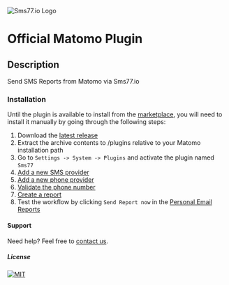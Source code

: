 ![Sms77.io Logo](https://www.sms77.io/wp-content/uploads/2019/07/sms77-Logo-400x79.png "Sms77.io Logo")

# Official Matomo Plugin

## Description

Send SMS Reports from Matomo via Sms77.io

### Installation

Until the plugin is available to install from
the [marketplace](https://plugins.matomo.org/), you will need to install it manually by
going through the following steps:

1. Download
   the [latest release](https://github.com/sms77io/matomo/releases/download/matomo.zip)
2. Extract the archive contents to /plugins relative to your Matomo installation path
3. Go to `Settings -> System -> Plugins` and activate the plugin named `Sms77`
4. [Add a new SMS provider](screenshots/add_sms_provider.png)
5. [Add a new phone provider](screenshots/add_phone_number.png)
6. [Validate the phone number](screenshots/validate_phone_number.png)
7. [Create a report](screenshots/create_report.png)
8. Test the workflow by clicking `Send Report now` in
   the [Personal Email Reports](screenshots/reports_overview.png)

#### Support

Need help? Feel free to [contact us](https://www.sms77.io/en/company/contact).

##### License

[![MIT](https://img.shields.io/badge/License-MIT-teal.svg)](./LICENSE)